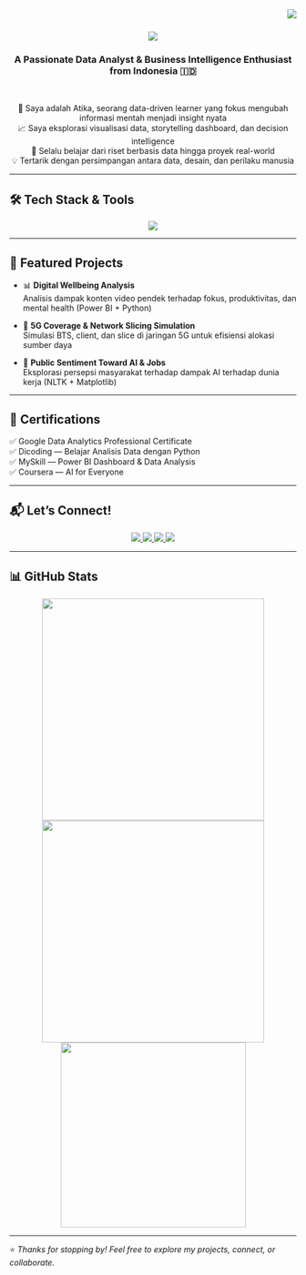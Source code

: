 <img align="right" src="https://visitor-badge.laobi.icu/badge?page_id=atikfriana.atikfriana" />

<h1 align="center">
  <img src="https://readme-typing-svg.herokuapp.com/?font=Righteous&size=35&color=00C851&center=true&vCenter=true&width=500&height=70&duration=4000&lines=Hi+There!+👋;+I'm+Atika+Arifiana!;" />
</h1>

<h3 align="center">A Passionate Data Analyst & Business Intelligence Enthusiast from Indonesia 🇮🇩</h3>

<br/>

<div align="center">

🎯 Saya adalah Atika, seorang data-driven learner yang fokus mengubah informasi mentah menjadi insight nyata  
📈 Saya eksplorasi visualisasi data, storytelling dashboard, dan decision intelligence  
🌱 Selalu belajar dari riset berbasis data hingga proyek real-world  
💡 Tertarik dengan persimpangan antara data, desain, dan perilaku manusia  

</div>

---

## 🛠️ Tech Stack & Tools

<div align="center">
  <img src="https://skillicons.dev/icons?i=python,sql,excel,powerbi,tableau,mysql,github,vscode,figma,googleanalytics,trello,lookerstudio" />
</div>

---

## 📂 Featured Projects

- 📊 **Digital Wellbeing Analysis**  
  Analisis dampak konten video pendek terhadap fokus, produktivitas, dan mental health (Power BI + Python)

- 📡 **5G Coverage & Network Slicing Simulation**  
  Simulasi BTS, client, dan slice di jaringan 5G untuk efisiensi alokasi sumber daya

- 🧠 **Public Sentiment Toward AI & Jobs**  
  Eksplorasi persepsi masyarakat terhadap dampak AI terhadap dunia kerja (NLTK + Matplotlib)

---

## 📜 Certifications

✅ Google Data Analytics Professional Certificate  
✅ Dicoding — Belajar Analisis Data dengan Python  
✅ MySkill — Power BI Dashboard & Data Analysis  
✅ Coursera — AI for Everyone

---

## 📬 Let’s Connect!

<div align="center">
  <a href="mailto:atikafit.arifiana@gmail.com">
    <img src="https://img.shields.io/badge/Gmail-333333?style=for-the-badge&logo=gmail&logoColor=red" />
  </a>
  <a href="https://linkedin.com/in/atika-arifiana" target="_blank">
    <img src="https://img.shields.io/badge/LinkedIn-0077B5?style=for-the-badge&logo=linkedin&logoColor=white" />
  </a>
  <a href="https://www.behance.net/gallery/230035189/Portfolio-Atika-Fitria-Arifiana" target="_blank">
    <img src="https://img.shields.io/badge/Portfolio-FF5722?style=for-the-badge&logo=todoist&logoColor=white" />
  </a>
  <a href="https://github.com/atikfriana" target="_blank">
    <img src="https://img.shields.io/badge/GitHub-000000?style=for-the-badge&logo=github&logoColor=white" />
  </a>
</div>

---

## 📊 GitHub Stats

<div align="center">
  <img width=390 src="https://github-readme-streak-stats-salesp07.vercel.app/?user=atikfriana&count_private=true&theme=radical&border_radius=10" />
  <img width=390 src="https://github-readme-stats.vercel.app/api?username=atikfriana&show_icons=true&count_private=true&theme=radical&border_radius=10" />
  <br/>
  <img width=325 src="https://github-readme-stats.vercel.app/api/top-langs/?username=atikfriana&layout=compact&langs_count=8&theme=radical&border_radius=10" />
</div>

---

⭐️ *Thanks for stopping by! Feel free to explore my projects, connect, or collaborate.*
